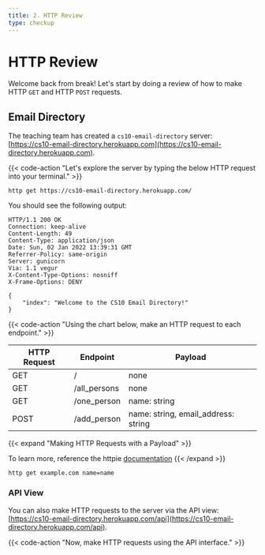 ```yaml
---
title: 2. HTTP Review
type: checkup
---
```


# HTTP Review

Welcome back from break! Let's start by doing a review of how to make HTTP `GET` and HTTP `POST` requests.

## Email Directory

The teaching team has created a `cs10-email-directory` server:<br> [https://cs10-email-directory.herokuapp.com](https://cs10-email-directory.herokuapp.com).

{{< code-action "Let's explore the server by typing the below HTTP request into your terminal." >}}
```shell
http get https://cs10-email-directory.herokuapp.com/
```

You should see the following output:
```shell
HTTP/1.1 200 OK
Connection: keep-alive
Content-Length: 49
Content-Type: application/json
Date: Sun, 02 Jan 2022 13:39:31 GMT
Referrer-Policy: same-origin
Server: gunicorn
Via: 1.1 vegur
X-Content-Type-Options: nosniff
X-Frame-Options: DENY

{
    "index": "Welcome to the CS10 Email Directory!"
}

```


{{< code-action "Using the chart below, make an HTTP request to each endpoint." >}}


| HTTP Request | Endpoint     | Payload                             |
|--------------|--------------|-------------------------------------|
| GET          | /            | none                                |
| GET          | /all_persons | none                                |
| GET          | /one_person  | name: string                        |
| POST         | /add_person  | name: string, email_address: string |

{{< expand "Making HTTP Requests with a Payload" >}}



To learn more, reference the httpie [documentation](https://httpie.io/docs/cli/request-url)
{{< /expand >}}

```shell
http get example.com name=name
```

### API View

You can also make HTTP requests to the server via the API view:
[https://cs10-email-directory.herokuapp.com/api](https://cs10-email-directory.herokuapp.com/api).

{{< code-action "Now, make HTTP requests using the API interface." >}}



